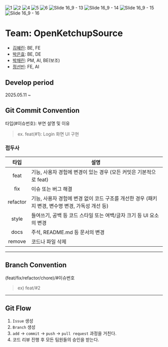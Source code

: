 ![1](https://github.com/user-attachments/assets/bc0a2db8-c92d-4156-94f7-66237b29436f)
![2](https://github.com/user-attachments/assets/c7e92962-3152-42cb-b100-95a7ffb919dd)
![4](https://github.com/user-attachments/assets/261ba423-abd2-4956-a7c6-ea17e2e324e6)
![5](https://github.com/user-attachments/assets/c7e6bfd8-406a-4f3b-9657-65ba41a2ea0d)
![6](https://github.com/user-attachments/assets/3ad37a4b-1ad7-438f-a727-b4b360429272)
![Slide 16_9 - 13](https://github.com/user-attachments/assets/5346f66b-5bf3-459d-bfa4-9b1fe2a0a316)
![Slide 16_9 - 14](https://github.com/user-attachments/assets/3230b058-3fc1-49ef-961c-9bb68321b43d)
![Slide 16_9 - 15](https://github.com/user-attachments/assets/ed34d7bd-1e89-4936-a6d3-48a6c7aa0b11)
![Slide 16_9 - 16](https://github.com/user-attachments/assets/e3db8c6b-80d9-42d3-b317-670bcb84c94a)


# Team: OpenKetchupSource
- [김혜린](https://github.com/dodaaaaam): BE, FE
- [박은효](https://github.com/acidify04): BE, DE
- [박채린](https://github.com/cherrynniii): PM, AI, BE(보조)
- [정선빈](https://github.com/jungsunbeen): FE, AI


## Develop period
2025.05.11 ~

## Git Commit Convention
타입(#이슈번호): 부연 설명 및 이유
> ex. feat(#1): Login 화면 UI 구현

### 접두사
|    타입    | 설명 |
|:--------:|--|
|   feat   | 기능, 사용자 경험에 변경이 있는 경우 (모든 커밋은 기본적으로 feat)|
|   fix    | 이슈 또는 버그 해결 |
| refactor | 기능, 사용자 경험에 변경 없이 코드 구조를 개선한 경우 (패키지 변경, 변수명 변경, 가독성 개선 등) |
|  style   | 들여쓰기, 공백 등 코드 스타일 또는 여백/글자 크기 등 UI 요소의 변경 |
|   docs   | 주석, README.md 등 문서의 변경 |
|  remove  | 코드나 파일 삭제 |

---
## Branch Convention
(feat/fix/refactor/chore)/#이슈번호

> ex) feat/#2

---
## Git Flow
1. `Issue` 생성
2. `Branch` 생성
3. `add` → `commit` → `push` → `pull request` 과정을 거친다.
4. 코드 리뷰 진행 후 모든 팀원들의 승인을 받는다.
